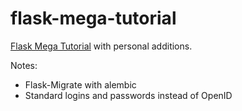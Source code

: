 flask-mega-tutorial
===================

[Flask Mega Tutorial](http://blog.miguelgrinberg.com/post/the-flask-mega-tutorial-part-i-hello-world) with personal additions.

Notes:
  - Flask-Migrate with alembic
  - Standard logins and passwords instead of OpenID
